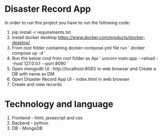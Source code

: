 # Disaster Record App

In order to run this project you have to run the following code:

1. pip install -r requirements.txt
2. Install docker desktop https://www.docker.com/products/docker-desktop/
3. From root folder containing docker-compose.yml file run ' docker compose up -d '
4. Run the below cmd from root folder as Api  ' uvicorn main:app --reload --host 127.0.0.1 --port 8090 '
5. Open mongodb UI : http://localhost:8081/ in web browser and Create a DB with name as DM
6. Open Disaster Record App UI - index.html in web browser 
7. Create and view records 

# Technology and language

1. Frontend - html, javascript and css
2. Backend - python
3. DB - MongoDB



